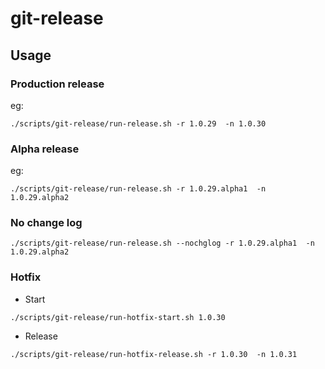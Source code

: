 # git-release

## Usage
### Production release
eg:
```
./scripts/git-release/run-release.sh -r 1.0.29  -n 1.0.30
```
### Alpha release
eg:
```
./scripts/git-release/run-release.sh -r 1.0.29.alpha1  -n 1.0.29.alpha2
```
### No change log
```
./scripts/git-release/run-release.sh --nochglog -r 1.0.29.alpha1  -n 1.0.29.alpha2
```

### Hotfix 
- Start
```
./scripts/git-release/run-hotfix-start.sh 1.0.30
```
- Release
```
./scripts/git-release/run-hotfix-release.sh -r 1.0.30  -n 1.0.31
```